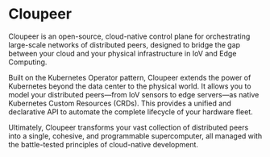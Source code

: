 # Cloupeer

Cloupeer is an open-source, cloud-native control plane for orchestrating large-scale networks of distributed peers, designed to bridge the gap between your cloud and your physical infrastructure in IoV and Edge Computing.

Built on the Kubernetes Operator pattern, Cloupeer extends the power of Kubernetes beyond the data center to the physical world. It allows you to model your distributed peers—from IoV sensors to edge servers—as native Kubernetes Custom Resources (CRDs). This provides a unified and declarative API to automate the complete lifecycle of your hardware fleet.

Ultimately, Cloupeer transforms your vast collection of distributed peers into a single, cohesive, and programmable supercomputer, all managed with the battle-tested principles of cloud-native development.
